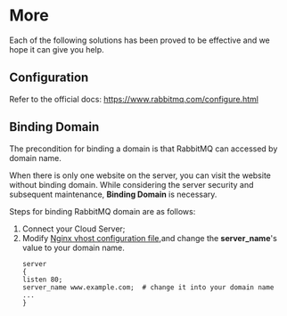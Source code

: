 # More

Each of the following solutions has been proved to be effective and we hope it can give you help.

## Configuration 

Refer to the official docs: https://www.rabbitmq.com/configure.html

## Binding Domain

The precondition for binding a domain is that RabbitMQ can accessed by domain name.

When there is only one website on the server, you can visit the website without binding domain. While considering the server security and subsequent maintenance, **Binding Domain** is necessary.

Steps for binding RabbitMQ domain are as follows:

1. Connect your Cloud Server;
2. Modify [Nginx vhost configuration file](/stack-components.md#nginx),and change the **server_name**'s value to your domain name.
   ```text
   server
   {
   listen 80;
   server_name www.example.com;  # change it into your domain name
   ...
   }
   ```
